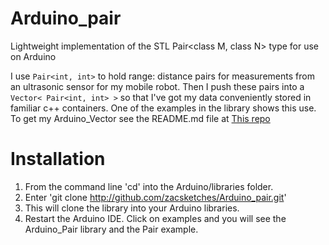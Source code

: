 Arduino_pair
============

Lightweight implementation of the STL Pair&lt;class M, class N> type for use on Arduino

I use `Pair<int, int>` to hold range: distance pairs for measurements from an ultrasonic sensor for my mobile robot.
Then I push these pairs into a `Vector< Pair<int, int> >` so that I've got my data conveniently stored in
familiar c++ containers.  One of the examples in the library shows this use.  To get my Arduino_Vector
see the README.md file at [This repo](https://github.com/zacsketches/Arduino_Vector.git)


Installation
==============

1. From the command line 'cd' into the Arduino/libraries folder.
2. Enter 'git clone http://github.com/zacsketches/Arduino_pair.git'
3. This will clone the library into your Arduino libraries.
4. Restart the Arduino IDE.  Click on examples and you will see the Arduino_Pair library and the Pair example.
